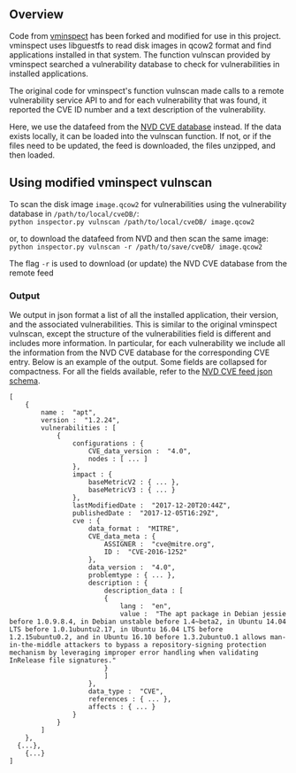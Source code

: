 ## Overview
Code from [vminspect](https://github.com/noxdafox/vminspect) has been forked and modified for use in this project.  vminspect uses libguestfs to read disk images in qcow2 format and find applications installed in that system. The function vulnscan provided by vminspect searched a vulnerability database to check for vulnerabilities in installed applications.

The original code for vminspect's function vulnscan made calls to a remote vulnerability service API to and for each vulnerability that was found, it reported the CVE ID number and a text description of the vulnerability.  

Here, we use the datafeed from the [NVD CVE database](https://nvd.nist.gov/vuln/data-feeds) instead. If the data exists locally, it can be loaded into the vulnscan function. If not, or if the files need to be updated, the feed is downloaded, the files unzipped, and then loaded.


## Using modified vminspect vulnscan

To scan the disk image `image.qcow2` for vulnerabilities using the vulnerability database in `/path/to/local/cveDB/`:  
`python inspector.py vulnscan /path/to/local/cveDB/ image.qcow2`  

or, to download the datafeed from NVD and then scan the same image:       
`python inspector.py vulnscan -r /path/to/save/cveDB/ image.qcow2`   
    
The flag `-r` is used to download (or update) the NVD CVE database from the remote feed 

### Output
We output in json format a list of all the installed application, their version, and the associated vulnerabilities. This is similar to the original vminspect vulnscan, except the structure of the vulnerabilities field is different and includes more information. In particular, for each vulnerability we include all the information from the NVD CVE database for the corresponding CVE entry. Below is an example of the output. Some fields are collapsed for compactness. For all the fields available, refer to the [NVD CVE feed json schema](https://csrc.nist.gov/schema/nvd/feed/0.1/nvd_cve_feed_json_0.1_beta.schema). 


	[
    	{
			name :  "apt",
			version :  "1.2.24",
			vulnerabilities : [
				{
					configurations : {
						CVE_data_version :  "4.0",
						nodes : [ ... ]
					},
					impact : {
						baseMetricV2 : { ... },
						baseMetricV3 : { ... }
					},
					lastModifiedDate :  "2017-12-20T20:44Z",
					publishedDate :  "2017-12-05T16:29Z",
					cve : {
						data_format :  "MITRE",
						CVE_data_meta : {
							ASSIGNER :  "cve@mitre.org",
							ID :  "CVE-2016-1252"
						},
						data_version :  "4.0",
						problemtype : { ... },
						description : {
							description_data : [
							{
								lang :  "en",
								value :  "The apt package in Debian jessie before 1.0.9.8.4, in Debian unstable before 1.4~beta2, in Ubuntu 14.04 LTS before 1.0.1ubuntu2.17, in Ubuntu 16.04 LTS before 1.2.15ubuntu0.2, and in Ubuntu 16.10 before 1.3.2ubuntu0.1 allows man-in-the-middle attackers to bypass a repository-signing protection mechanism by leveraging improper error handling when validating InRelease file signatures."
							}
							]
						},
						data_type :  "CVE",
						references : { ... },
						affects : { ... }
					}
				}
			]
		},	
      {...},
    	{...}
    ]